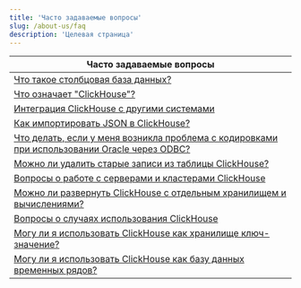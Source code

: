 ```yaml
---
title: 'Часто задаваемые вопросы'
slug: /about-us/faq
description: 'Целевая страница'
---
```


| Часто задаваемые вопросы                                                                                                       |
|-------------------------------------------------------------------------------------------------------------------------------|
| [Что такое столбцовая база данных?](/faq/general/columnar-database)                                                          |
| [Что означает "ClickHouse"?](/faq/general/dbms-naming)                                                                        |
| [Интеграция ClickHouse с другими системами](/faq/integration)                                                                 |
| [Как импортировать JSON в ClickHouse?](/faq/integration/json-import)                                                         |
| [Что делать, если у меня возникла проблема с кодировками при использовании Oracle через ODBC?](/faq/integration/oracle-odbc) |
| [Можно ли удалить старые записи из таблицы ClickHouse?](/faq/operations/delete-old-data)                                      |
| [Вопросы о работе с серверами и кластерами ClickHouse](/faq/operations)                                                     |
| [Можно ли развернуть ClickHouse с отдельным хранилищем и вычислениями?](/faq/operations/deploy-separate-storage-and-compute) |
| [Вопросы о случаях использования ClickHouse](/faq/use-cases)                                                                  |
| [Могу ли я использовать ClickHouse как хранилище ключ-значение?](/faq/use-cases/key-value)                                    |
| [Могу ли я использовать ClickHouse как базу данных временных рядов?](/faq/use-cases/time-series)                             |
